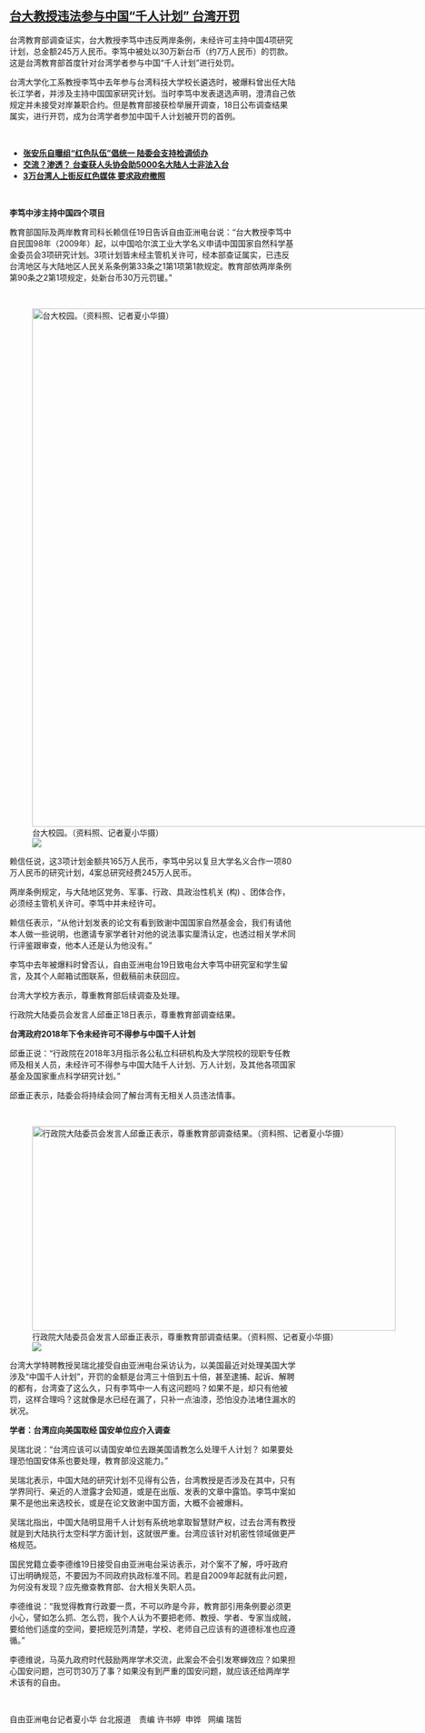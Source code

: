 <!--1613750880000-->
[台大教授违法参与中国“千人计划”  台湾开罚](https://www.rfa.org/mandarin/yataibaodao/gangtai/hx1-02192021080646.html)
------

<p>台湾教育部调查证实，台大教授李笃中违反两岸条例，未经许可主持中国4项研究计划，总金额245万人民币。李笃中被处以30万新台币（约7万人民币）的罚款。这是台湾教育部首度针对台湾学者参与中国“千人计划”进行处罚。</p><p>台湾大学化工系教授李笃中去年参与台湾科技大学校长遴选时，被爆料曾出任大陆长江学者，并涉及主持中国国家研究计划。当时李笃中发表退选声明，澄清自己依规定并未接受对岸兼职合约。但是教育部接获检举展开调查，18日公布调查结果属实，进行开罚，成为台湾学者参加中国千人计划被开罚的首例。</p><p><br/></p><ul><li><strong><a href="https://www.rfa.org/mandarin/yataibaodao/gangtai/hcm-02022021072436.html">张安乐自曝组“红色队伍”倡统一 陆委会支持检调侦办</a></strong></li><li><strong><a href="https://www.rfa.org/mandarin/yataibaodao/gangtai/hx2-12132019104101.html">交流？渗透？ 台查获人头协会助5000名大陆人士非法入台 </a></strong></li><li><a href="https://www.rfa.org/mandarin/yataibaodao/gangtai/hx-06232019144743.html"><strong>3万台湾人上街反红色媒体 要求政府撤照</strong></a></li></ul><p><br/></p><p><strong>李笃中涉主持中国四个项目</strong></p><p>教育部国际及两岸教育司科长赖信任19日告诉自由亚洲电台说：“台大教授李笃中自民国98年（2009年）起，以中国哈尔滨工业大学名义申请中国国家自然科学基金委员会3项研究计划。3项计划皆未经主管机关许可，经本部查证属实，已违反台湾地区与大陆地区人民关系条例第33条之1第1项第1款规定。教育部依两岸条例第90条之2第1项规定，处新台币30万元罚锾。”</p><p><br/></p><p><figure class="image-richtext image-inline captioned" style="width:1582px;"><img alt="台大校园。（资料照、记者夏小华摄）" height="912" src="https://www.rfa.org/mandarin/yataibaodao/gangtai/hx1-02192021080646.html/2.png/@@images/85b2f753-57b9-4da3-816c-0cd325e1036e.png" title="2.png" width="1582"/><figcaption class="image-caption">台大校园。（资料照、记者夏小华摄）</figcaption><small></small><div id="zoomattribute"><a data-caption="台大校园。（资料照、记者夏小华摄）" data-fancybox="" href="https://www.rfa.org/mandarin/yataibaodao/gangtai/hx1-02192021080646.html/2.png" id="single_image" title="台大校园。（资料照、记者夏小华摄）"><img src="/++plone++rfa-resources/img/icon-zoom.png"/></a></div></figure></p><p>赖信任说，这3项计划金额共165万人民币，李笃中另以复旦大学名义合作一项80万人民币的研究计划，4案总研究经费245万人民币。</p><p>两岸条例规定，与大陆地区党务、军事、行政、具政治性机关 (构) 、团体合作，必须经主管机关许可。李笃中并未经许可。</p><p>赖信任表示，“从他计划发表的论文有看到致谢中国国家自然基金会，我们有请他本人做一些说明，也邀请专家学者针对他的说法事实厘清认定，也透过相关学术同行评鉴跟审查，他本人还是认为他没有。”</p><p>李笃中去年被爆料时曾否认，自由亚洲电台19日致电台大李笃中研究室和学生留言，及其个人邮箱试图联系，但截稿前未获回应。</p><p>台湾大学校方表示，尊重教育部后续调查及处理。</p><p>行政院大陆委员会发言人邱垂正18日表示，尊重教育部调查结果。</p><p><strong>台湾政府2018年下令未经许可不得参与中国千人计划</strong></p><p>邱垂正说：“行政院在2018年3月指示各公私立科研机构及大学院校的现职专任教师及相关人员，未经许可不得参与中国大陆千人计划、万人计划，及其他各项国家基金及国家重点科学研究计划。”</p><p>邱垂正表示，陆委会将持续会同了解台湾有无相关人员违法情事。</p><p><br/></p><p><figure class="image-richtext image-inline captioned" style="width:640px;"><img alt="行政院大陆委员会发言人邱垂正表示，尊重教育部调查结果。（资料照、记者夏小华摄）" height="360" src="https://www.rfa.org/mandarin/yataibaodao/gangtai/hx1-02192021080646.html/4.jpg/@@images/7879680c-0830-4842-81ce-05d49a2d35fa.jpeg" title="4.jpg" width="640"/><figcaption class="image-caption">行政院大陆委员会发言人邱垂正表示，尊重教育部调查结果。（资料照、记者夏小华摄）</figcaption><small></small><div id="zoomattribute"><a data-caption="行政院大陆委员会发言人邱垂正表示，尊重教育部调查结果。（资料照、记者夏小华摄）" data-fancybox="" href="https://www.rfa.org/mandarin/yataibaodao/gangtai/hx1-02192021080646.html/4.jpg" id="single_image" title="行政院大陆委员会发言人邱垂正表示，尊重教育部调查结果。（资料照、记者夏小华摄）"><img src="/++plone++rfa-resources/img/icon-zoom.png"/></a></div></figure></p><p>台湾大学特聘教授吴瑞北接受自由亚洲电台采访认为，以美国最近对处理美国大学涉及“中国千人计划”，开罚的金额是台湾三十倍到五十倍，甚至逮捕、起诉、解聘的都有，台湾查了这么久，只有李笃中一人有这问题吗？如果不是，却只有他被罚，这样合理吗？这就像是水已经在漏了，只补一点油漆，恐怕没办法堵住漏水的状况。</p><p><strong>学者：台湾应向美国取经 国安单位应介入调查</strong></p><p>吴瑞北说：“台湾应该可以请国安单位去跟美国请教怎么处理千人计划？ 如果要处理恐怕国安体系也要处理，教育部没这能力。”</p><p>吴瑞北表示，中国大陆的研究计划不见得有公告，台湾教授是否涉及在其中，只有学界同行、亲近的人泄露才会知道，或是在出版、发表的文章中露馅。李笃中案如果不是他出来选校长，或是在论文致谢中国方面，大概不会被爆料。</p><p>吴瑞北指出，中国大陆明显用千人计划有系统地拿取智慧财产权，过去台湾有教授就是到大陆执行太空科学方面计划，这就很严重。台湾应该针对机密性领域做更严格规范。</p><p>国民党籍立委李德维19日接受自由亚洲电台采访表示，对个案不了解，呼吁政府订出明确规范，不要因为不同政府执政标准不同。若是自2009年起就有此问题，为何没有发现？应先撤查教育部、台大相关失职人员。</p><p>李德维说：“我觉得教育行政要一贯，不可以昨是今非，教育部引用条例要必须更小心，譬如怎么抓、怎么罚，我个人认为不要把老师、教授、学者、专家当成贼，要给他们适度的空间，要把规范列清楚，学校、老师自己应该有的道德标准也应遵循。”</p><p>李德维说，马英九政府时代鼓励两岸学术交流，此案会不会引发寒蝉效应？如果担心国安问题，岂可罚30万了事？如果没有到严重的国安问题，就应该还给两岸学术该有的自由。</p><p><br/></p><p>自由亚洲电台记者夏小华 台北报道　责编 许书婷  申铧   网编 瑞哲</p>
